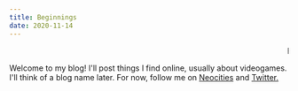 ```yaml
---
title: Beginnings
date: 2020-11-14
---
```


<marquee>First post!</marquee>

Welcome to my blog! I'll post things I find online, usually about videogames. I'll think of a blog name later. For now, follow me on [Neocities](https://neocities.org/site/obspogon) and [Twitter.](https://twitter.com/obspogon)
